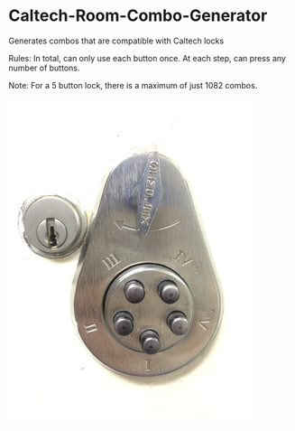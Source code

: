Caltech-Room-Combo-Generator
============================

Generates combos that are compatible with Caltech locks

Rules:
In total, can only use each button once.
At each step, can press any number of buttons.

Note: For a 5 button lock, there is a maximum of just 1082 combos.

![](https://github.com/JadenGeller/Caltech-Room-Combo-Generator/blob/master/lock.jpg?raw=true)   
